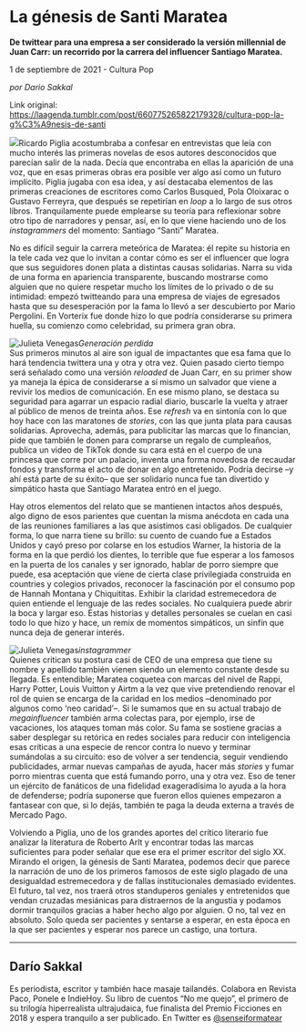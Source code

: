 # La génesis de Santi Maratea

**De twittear para una empresa a ser considerado la versión millennial de Juan Carr: un recorrido por la carrera del influencer Santiago Maratea.**

1 de septiembre de 2021 - Cultura Pop

_por Dario Sakkal_

Link original: https://laagenda.tumblr.com/post/660775265822179328/cultura-pop-la-g%C3%A9nesis-de-santi

![](https://64.media.tumblr.com/2a29ed4db2587f31e1d5f5ae49aac0f4/38bbb20cb70b22e6-e2/s500x750/0729c653e3f49949e8924bd1d800b05a8b360bec.jpg)Ricardo Piglia acostumbraba a confesar en entrevistas que leía con mucho interés las primeras novelas de esos autores desconocidos que parecían salir de la nada. Decía que encontraba en ellas la aparición de una voz, que en esas primeras obras era posible ver algo así como un futuro implícito. Piglia jugaba con esa idea, y así destacaba elementos de las primeras creaciones de escritores como Carlos Busqued, Pola Oloixarac o Gustavo Ferreyra, que después se repetirían en *loop* a lo largo de sus otros libros. Tranquilamente puede emplearse su teoría para reflexionar sobre otro tipo de narradores y pensar, así, en lo que viene haciendo uno de los *instagrammers* del momento: Santiago “Santi” Maratea.  


No es difícil seguir la carrera meteórica de Maratea: él repite su historia en la tele cada vez que lo invitan a contar cómo es ser el influencer que logra que sus seguidores donen plata a distintas causas solidarias. Narra su vida de una forma en apariencia transparente, buscando mostrarse como alguien que no quiere respetar mucho los límites de lo privado o de su intimidad: empezó twitteando para una empresa de viajes de egresados hasta que su desesperación por la fama lo llevó a ser descubierto por Mario Pergolini. En Vorterix fue donde hizo lo que podría considerarse su primera huella, su comienzo como celebridad, su primera gran obra.

![Julieta Venegas](https://64.media.tumblr.com/6393df5714595734ec32ce0c88dac2cd/38bbb20cb70b22e6-d4/s250x400/80c2aeaa7b5519d8bd3d09e8e1cdc0babaf4476e.jpg)*Generación perdida*  
Sus primeros minutos al aire son igual de impactantes que esa fama que lo hará tendencia twittera una y otra y otra vez. Quien pasado cierto tiempo será señalado como una versión *reloaded* de Juan Carr, en su primer show ya maneja la épica de considerarse a sí mismo un salvador que viene a revivir los medios de comunicación. En ese mismo plano, se destaca su seguridad para agarrar un espacio radial diario, buscarle la vuelta y atraer al público de menos de treinta años. Ese *refresh* va en sintonía con lo que hoy hace con las maratones de *stories*, con las que junta plata para causas solidarias. Aprovecha, además, para publicitar las marcas que lo financian, pide que también le donen para comprarse un regalo de cumpleaños, publica un video de TikTok donde su cara está en el cuerpo de una princesa que corre por un palacio, inventa una forma novedosa de recaudar fondos y transforma el acto de donar en algo entretenido. Podría decirse –y ahí está parte de su éxito– que ser solidario nunca fue tan divertido y simpático hasta que Santiago Maratea entró en el juego.

Hay otros elementos del relato que se mantienen intactos años después, algo digno de esos parientes que cuentan la misma anécdota en cada una de las reuniones familiares a las que asistimos casi obligados. De cualquier forma, lo que narra tiene su brillo: su cuento de cuando fue a Estados Unidos y cayó preso por colarse en los estudios Warner, la historia de la forma en la que perdió los dientes, lo terrible que fue esperar a los famosos en la puerta de los canales y ser ignorado, hablar de porro siempre que puede, esa aceptación que viene de cierta clase privilegiada construida en countries y colegios privados, reconocer la fascinación por el consumo pop de Hannah Montana y Chiquititas. Exhibir la claridad estremecedora de quien entiende el lenguaje de las redes sociales. No cualquiera puede abrir la boca y largar eso. Estas historias y detalles personales se cuelan en casi todo lo que hizo y hace, un remix de momentos simpáticos, un sinfín que nunca deja de generar interés.

![Julieta Venegas](https://64.media.tumblr.com/b981207fe3495d98c333edc199c92f64/38bbb20cb70b22e6-f6/s250x400/9c9ec99191c53a2d266ab9356950ca8014c5ea72.jpg)*instagrammer*  
Quienes critican su postura casi de CEO de una empresa que tiene su nombre y apellido también vienen siendo un elemento constante desde su llegada. Es entendible; Maratea coquetea con marcas del nivel de Rappi, Harry Potter, Louis Vuitton y Airtm a la vez que vive pretendiendo renovar el rol de quien se encarga de la caridad en los medios –denominado por algunos como ‘neo caridad’–. Si le sumamos que en su actual trabajo de *megainfluencer* también arma colectas para, por ejemplo, irse de vacaciones, los ataques toman más color. Su fama se sostiene gracias a saber desplegar su retórica en redes sociales para reducir con inteligencia esas críticas a una especie de rencor contra lo nuevo y terminar sumándolas a su circuito: eso de volver a ser tendencia, seguir vendiendo publicidades, armar nuevas campañas de ayuda, hacer más *stories* y fumar porro mientras cuenta que está fumando porro, una y otra vez. Eso de tener un ejército de fanáticos de una fidelidad exageradísima lo ayuda a la hora de defenderse; podría suponerse que fueron ellos quienes empezaron a fantasear con que, si lo dejás, también te paga la deuda externa a través de Mercado Pago. 

Volviendo a Piglia, uno de los grandes aportes del crítico literario fue analizar la literatura de Roberto Arlt y encontrar todas las marcas suficientes para poder señalar que ese era el primer escritor del siglo XX. Mirando el origen, la génesis de Santi Maratea, podemos decir que parece la narración de uno de los primeros famosos de este siglo plagado de una desigualdad estremecedora y de fallas institucionales demasiado evidentes. El futuro, tal vez, nos traerá otros standuperos geniales y entretenidos que vendan cruzadas mesiánicas para distraernos de la angustia y podamos dormir tranquilos gracias a haber hecho algo por alguien. O no, tal vez en absoluto. Solo queda ser pacientes y sentarse a esperar, en esta época en la que ser pacientes y esperar nos parece un castigo, una tortura.



---

Darío Sakkal
------------

 Es periodista, escritor y también hace masaje tailandés. Colabora en Revista Paco, Ponele e IndieHoy. Su libro de cuentos “No me quejo”, el primero de su trilogía hiperrealista ultrajudaica, fue finalista del Premio Ficciones en 2018 y espera tranquilo a ser publicado. En Twitter es [@senseiformatear](https://twitter.com/senseiformatear) 

